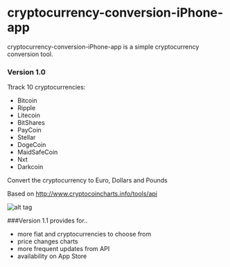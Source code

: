 # cryptocurrency-conversion-iPhone-app

cryptocurrency-conversion-iPhone-app is a simple cryptocurrency conversion tool.

### Version 1.0

Ttrack 10 cryptocurrencies:
- Bitcoin
- Ripple
- Litecoin
- BitShares
- PayCoin
- Stellar
- DogeCoin
- MaidSafeCoin
- Nxt
- Darkcoin

Convert the cryptocurrency to Euro, Dollars and Pounds

Based on   http://www.cryptocoincharts.info/tools/api


![alt tag](https://www.dropbox.com/s/8yfs3aa044yrddc/converter.png?dl=0)



###Version 1.1 provides for..

- more fiat and cryptocurrencies to choose from
- price changes charts
- more frequent updates from API
- availability on App Store





